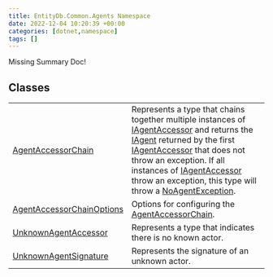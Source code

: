 ```yaml
---
title: EntityDb.Common.Agents Namespace
date: 2022-12-04 10:20:39 +00:00
categories: [dotnet,namespace]
tags: []
---
```


Missing Summary Doc!
## Classes
<table><tr><td><!--/posts/dotnet.entitydb.common.agents.agentaccessorchain--><a href='#'>AgentAccessorChain</a></td><td>
Represents a type that chains together multiple instances of <!--/posts/dotnet.entitydb.abstractions.agents.iagentaccessor--><a href='#'>IAgentAccessor</a> and returns the
<!--/posts/dotnet.entitydb.abstractions.agents.iagent--><a href='#'>IAgent</a> returned by the first <!--/posts/dotnet.entitydb.abstractions.agents.iagentaccessor--><a href='#'>IAgentAccessor</a> that does not throw an exception.
If all instances of <!--/posts/dotnet.entitydb.abstractions.agents.iagentaccessor--><a href='#'>IAgentAccessor</a> throw an exception, this type will throw a
<!--/posts/dotnet.entitydb.common.exceptions.noagentexception--><a href='#'>NoAgentException</a>.
</td></tr><tr><td><!--/posts/dotnet.entitydb.common.agents.agentaccessorchainoptions--><a href='#'>AgentAccessorChainOptions</a></td><td>
Options for configuring the <!--/posts/dotnet.entitydb.common.agents.agentaccessorchain--><a href='#'>AgentAccessorChain</a>.
</td></tr><tr><td><!--/posts/dotnet.entitydb.common.agents.unknownagentaccessor--><a href='#'>UnknownAgentAccessor</a></td><td>
Represents a type that indicates there is no known actor.
</td></tr><tr><td><!--/posts/dotnet.entitydb.common.agents.unknownagentsignature--><a href='#'>UnknownAgentSignature</a></td><td>
Represents the signature of an unknown actor.
</td></tr></table>
